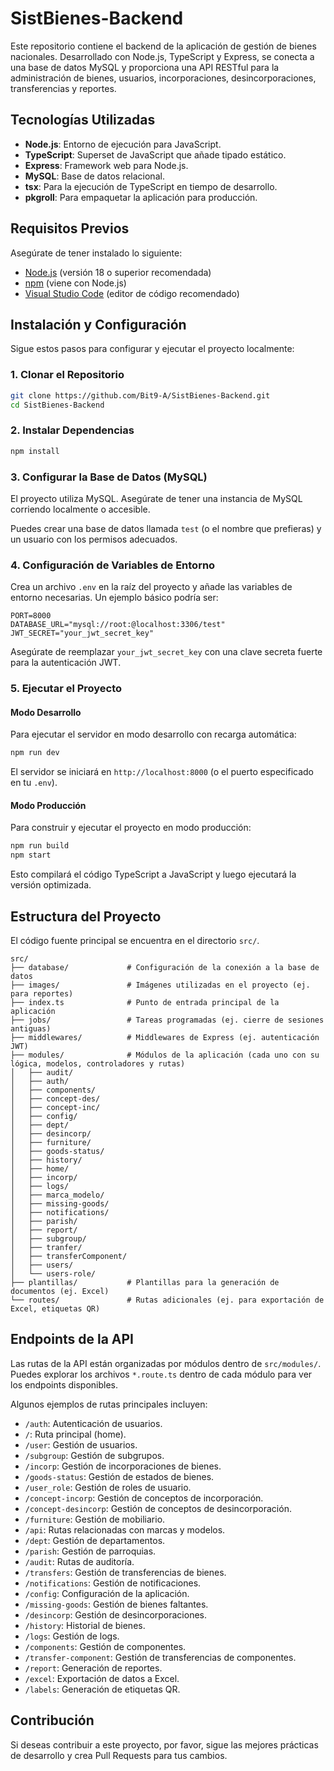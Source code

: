 # SistBienes-Backend

Este repositorio contiene el backend de la aplicación de gestión de bienes nacionales. Desarrollado con Node.js, TypeScript y Express, se conecta a una base de datos MySQL y proporciona una API RESTful para la administración de bienes, usuarios, incorporaciones, desincorporaciones, transferencias y reportes.

## Tecnologías Utilizadas

*   **Node.js**: Entorno de ejecución para JavaScript.
*   **TypeScript**: Superset de JavaScript que añade tipado estático.
*   **Express**: Framework web para Node.js.
*   **MySQL**: Base de datos relacional.
*   **tsx**: Para la ejecución de TypeScript en tiempo de desarrollo.
*   **pkgroll**: Para empaquetar la aplicación para producción.

## Requisitos Previos

Asegúrate de tener instalado lo siguiente:

*   [Node.js](https://nodejs.org/en/) (versión 18 o superior recomendada)
*   [npm](https://www.npmjs.com/) (viene con Node.js)
*   [Visual Studio Code](https://code.visualstudio.com/) (editor de código recomendado)

## Instalación y Configuración

Sigue estos pasos para configurar y ejecutar el proyecto localmente:

### 1. Clonar el Repositorio

```sh
git clone https://github.com/Bit9-A/SistBienes-Backend.git
cd SistBienes-Backend
```

### 2. Instalar Dependencias

```sh
npm install
```

### 3. Configurar la Base de Datos (MySQL)

El proyecto utiliza MySQL. Asegúrate de tener una instancia de MySQL corriendo localmente o accesible.

Puedes crear una base de datos llamada `test` (o el nombre que prefieras) y un usuario con los permisos adecuados.

### 4. Configuración de Variables de Entorno

Crea un archivo `.env` en la raíz del proyecto y añade las variables de entorno necesarias. Un ejemplo básico podría ser:

```
PORT=8000
DATABASE_URL="mysql://root:@localhost:3306/test"
JWT_SECRET="your_jwt_secret_key"
```

Asegúrate de reemplazar `your_jwt_secret_key` con una clave secreta fuerte para la autenticación JWT.

### 5. Ejecutar el Proyecto

#### Modo Desarrollo

Para ejecutar el servidor en modo desarrollo con recarga automática:

```sh
npm run dev
```

El servidor se iniciará en `http://localhost:8000` (o el puerto especificado en tu `.env`).

#### Modo Producción

Para construir y ejecutar el proyecto en modo producción:

```sh
npm run build
npm start
```

Esto compilará el código TypeScript a JavaScript y luego ejecutará la versión optimizada.

## Estructura del Proyecto

El código fuente principal se encuentra en el directorio `src/`.

```
src/
├── database/             # Configuración de la conexión a la base de datos
├── images/               # Imágenes utilizadas en el proyecto (ej. para reportes)
├── index.ts              # Punto de entrada principal de la aplicación
├── jobs/                 # Tareas programadas (ej. cierre de sesiones antiguas)
├── middlewares/          # Middlewares de Express (ej. autenticación JWT)
├── modules/              # Módulos de la aplicación (cada uno con su lógica, modelos, controladores y rutas)
│   ├── audit/
│   ├── auth/
│   ├── components/
│   ├── concept-des/
│   ├── concept-inc/
│   ├── config/
│   ├── dept/
│   ├── desincorp/
│   ├── furniture/
│   ├── goods-status/
│   ├── history/
│   ├── home/
│   ├── incorp/
│   ├── logs/
│   ├── marca_modelo/
│   ├── missing-goods/
│   ├── notifications/
│   ├── parish/
│   ├── report/
│   ├── subgroup/
│   ├── tranfer/
│   ├── transferComponent/
│   ├── users/
│   └── users-role/
├── plantillas/           # Plantillas para la generación de documentos (ej. Excel)
└── routes/               # Rutas adicionales (ej. para exportación de Excel, etiquetas QR)
```

## Endpoints de la API

Las rutas de la API están organizadas por módulos dentro de `src/modules/`. Puedes explorar los archivos `*.route.ts` dentro de cada módulo para ver los endpoints disponibles.

Algunos ejemplos de rutas principales incluyen:

*   `/auth`: Autenticación de usuarios.
*   `/`: Ruta principal (home).
*   `/user`: Gestión de usuarios.
*   `/subgroup`: Gestión de subgrupos.
*   `/incorp`: Gestión de incorporaciones de bienes.
*   `/goods-status`: Gestión de estados de bienes.
*   `/user_role`: Gestión de roles de usuario.
*   `/concept-incorp`: Gestión de conceptos de incorporación.
*   `/concept-desincorp`: Gestión de conceptos de desincorporación.
*   `/furniture`: Gestión de mobiliario.
*   `/api`: Rutas relacionadas con marcas y modelos.
*   `/dept`: Gestión de departamentos.
*   `/parish`: Gestión de parroquias.
*   `/audit`: Rutas de auditoría.
*   `/transfers`: Gestión de transferencias de bienes.
*   `/notifications`: Gestión de notificaciones.
*   `/config`: Configuración de la aplicación.
*   `/missing-goods`: Gestión de bienes faltantes.
*   `/desincorp`: Gestión de desincorporaciones.
*   `/history`: Historial de bienes.
*   `/logs`: Gestión de logs.
*   `/components`: Gestión de componentes.
*   `/transfer-component`: Gestión de transferencias de componentes.
*   `/report`: Generación de reportes.
*   `/excel`: Exportación de datos a Excel.
*   `/labels`: Generación de etiquetas QR.

## Contribución

Si deseas contribuir a este proyecto, por favor, sigue las mejores prácticas de desarrollo y crea Pull Requests para tus cambios.
